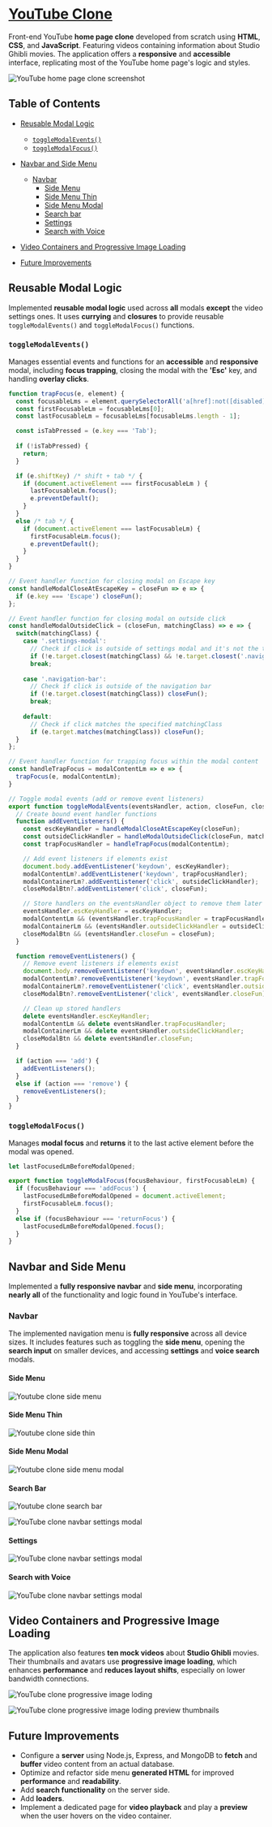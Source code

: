 # [YouTube Clone](https://youtube-clone1.pages.dev/) 

Front-end YouTube **home page clone** developed from scratch using **HTML**, **CSS**, and **JavaScript**. Featuring videos containing information about Studio Ghibli movies. The application offers a **responsive** and **accessible** interface, replicating most of the YouTube home page's logic and styles.

![YouTube home page clone screenshot](https://i.imgur.com/u9JDkMy.jpeg)

## Table of Contents

* [Reusable Modal Logic](#reusable-modal-logic)
  * [`toggleModalEvents()`](#togglemodalevents)
  * [`toggleModalFocus()`](#togglemodalfocus)

* [Navbar and Side Menu](#navbar-and-side-menu)
  * [Navbar](#navbar)
    * [Side Menu](#side-menu)
    * [Side Menu Thin](#side-menu-thin)
    * [Side Menu Modal](#side-menu-modal)
    * [Search bar](#search-bar)
    * [Settings](#settings)
    * [Search with Voice](#search-with-voice)

* [Video Containers and Progressive Image Loading](#video-containers-and-progressive-image-loading)

* [Future Improvements](#future-improvements)


## Reusable Modal Logic

Implemented **reusable modal logic** used across **all** modals **except** the video settings ones. It uses **currying** and **closures** to provide reusable `toggleModalEvents()` and `toggleModalFocus()` functions.

### `toggleModalEvents()`

Manages essential events and functions for an **accessible** and **responsive** modal, including **focus trapping**, closing the modal with the **'Esc'** key, and handling **overlay clicks**.

```js
function trapFocus(e, element) {
  const focusableLms = element.querySelectorAll('a[href]:not([disabled]), button:not([disabled]), textarea:not([disabled]), input[type="text"]:not([disabled]), input[type="radio"]:not([disabled]), input[type="checkbox"]:not([disabled]), select:not([disabled])');
  const firstFocusableLm = focusableLms[0]; 
  const lastFocusableLm = focusableLms[focusableLms.length - 1];

  const isTabPressed = (e.key === 'Tab');
  
  if (!isTabPressed) { 
    return; 
  }

  if (e.shiftKey) /* shift + tab */ {
    if (document.activeElement === firstFocusableLm ) {
      lastFocusableLm.focus();
      e.preventDefault();
    }
  } 
  else /* tab */ {
    if (document.activeElement === lastFocusableLm) {
      firstFocusableLm.focus();
      e.preventDefault();
    }
  }
}

// Event handler function for closing modal on Escape key
const handleModalCloseAtEscapeKey = closeFun => e => {
  if (e.key === 'Escape') closeFun();
};

// Event handler function for closing modal on outside click
const handleModalOutsideClick = (closeFun, matchingClass) => e => {
  switch(matchingClass) {
    case '.settings-modal':
      // Check if click is outside of settings modal and it's not the toggle button
      if (!e.target.closest(matchingClass) && !e.target.closest('.navigation-bar-right__settings-btn')) closeFun();
      break;
    
    case '.navigation-bar':
      // Check if click is outside of the navigation bar
      if (!e.target.closest(matchingClass)) closeFun();
      break;
    
    default: 
      // Check if click matches the specified matchingClass
      if (e.target.matches(matchingClass)) closeFun(); 
  }
};

// Event handler function for trapping focus within the modal content
const handleTrapFocus = modalContentLm => e => {
  trapFocus(e, modalContentLm);
}

// Toggle modal events (add or remove event listeners)
export function toggleModalEvents(eventsHandler, action, closeFun, closeModalBtn, modalContentLm, modalContainerLm, matchingClass) {
  // Create bound event handler functions
  function addEventListeners() {
    const escKeyHandler = handleModalCloseAtEscapeKey(closeFun);
    const outsideClickHandler = handleModalOutsideClick(closeFun, matchingClass);
    const trapFocusHandler = handleTrapFocus(modalContentLm);

    // Add event listeners if elements exist
    document.body.addEventListener('keydown', escKeyHandler);
    modalContentLm?.addEventListener('keydown', trapFocusHandler);
    modalContainerLm?.addEventListener('click', outsideClickHandler);
    closeModalBtn?.addEventListener('click', closeFun);

    // Store handlers on the eventsHandler object to remove them later
    eventsHandler.escKeyHandler = escKeyHandler;
    modalContentLm && (eventsHandler.trapFocusHandler = trapFocusHandler);
    modalContainerLm && (eventsHandler.outsideClickHandler = outsideClickHandler);
    closeModalBtn && (eventsHandler.closeFun = closeFun);
  }

  function removeEventListeners() {
    // Remove event listeners if elements exist
    document.body.removeEventListener('keydown', eventsHandler.escKeyHandler);
    modalContentLm?.removeEventListener('keydown', eventsHandler.trapFocusHandler);
    modalContainerLm?.removeEventListener('click', eventsHandler.outsideClickHandler);
    closeModalBtn?.removeEventListener('click', eventsHandler.closeFun);

    // Clean up stored handlers
    delete eventsHandler.escKeyHandler;
    modalContentLm && delete eventsHandler.trapFocusHandler;
    modalContainerLm && delete eventsHandler.outsideClickHandler;
    closeModalBtn && delete eventsHandler.closeFun;
  }

  if (action === 'add') {
    addEventListeners();
  } 
  else if (action === 'remove') {
    removeEventListeners();
  }
}
```

### `toggleModalFocus()`

Manages **modal focus** and **returns** it to the last active element before the modal was opened.

```js
let lastFocusedLmBeforeModalOpened;

export function toggleModalFocus(focusBehaviour, firstFocusableLm) {
  if (focusBehaviour === 'addFocus') {
    lastFocusedLmBeforeModalOpened = document.activeElement;
    firstFocusableLm.focus();
  } 
  else if (focusBehaviour === 'returnFocus') {
    lastFocusedLmBeforeModalOpened.focus();
  }
}
```


## Navbar and Side Menu

Implemented a **fully responsive navbar** and **side menu**, incorporating **nearly all** of the functionality and logic found in YouTube's interface.

### Navbar

The implemented navigation menu is **fully responsive** across all device sizes. It includes features such as toggling the **side menu**, opening the **search input** on smaller devices, and accessing **settings** and **voice search** modals.

#### Side Menu
![Youtube clone side menu](https://i.imgur.com/u9JDkMy.jpeg)

#### Side Menu Thin
![Youtube clone side thin](https://i.imgur.com/6ZoXMnA.jpeg)

#### Side Menu Modal
![Youtube clone side menu modal](https://i.imgur.com/EZw2cVU.jpeg)

#### Search Bar

![Youtube clone search bar](https://i.imgur.com/u9JDkMy.jpeg)

![YouTube clone navbar settings modal](https://i.imgur.com/wIQYnnv.jpeg)

#### Settings

![YouTube clone navbar settings modal](https://i.imgur.com/ZBfZtkf.jpeg)

#### Search with Voice

![YouTube clone navbar settings modal](https://i.imgur.com/cD478yj.jpeg)

## Video Containers and Progressive Image Loading

The application also features **ten mock videos** about **Studio Ghibli** movies. Their thumbnails and avatars use **progressive image loading**, which enhances **performance** and **reduces layout shifts**, especially on lower bandwidth connections.

![YouTube clone progressive image loding](https://i.imgur.com/3ozakrg.jpeg)

![YouTube clone progressive image loding preview thumbnails](https://i.imgur.com/d7iPT2s.jpeg)


## Future Improvements

- Configure a **server** using Node.js, Express, and MongoDB to **fetch** and **buffer** video content from an actual database.
- Optimize and refactor side menu **generated HTML** for improved **performance** and **readability**.
- Add **search functionality** on the server side.
- Add **loaders**.
- Implement a dedicated page for **video playback** and play a **preview** when the user hovers on the video container.